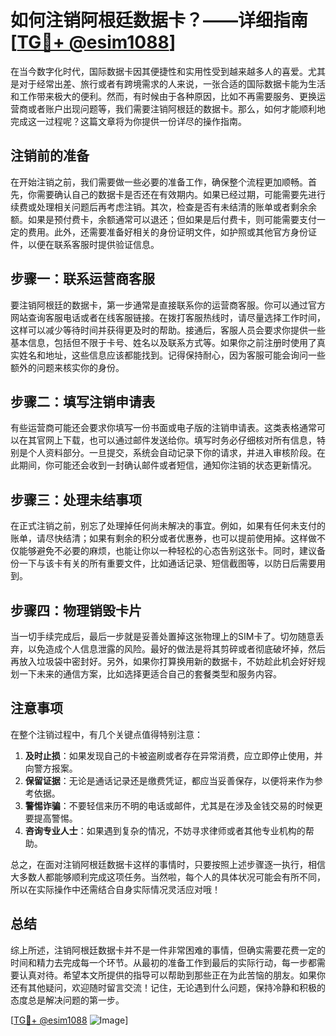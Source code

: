 # 如何注销阿根廷数据卡？——详细指南[[TG💪+ @esim1088](https://t.me/s/esim1088)]

在当今数字化时代，国际数据卡因其便捷性和实用性受到越来越多人的喜爱。尤其是对于经常出差、旅行或者有跨境需求的人来说，一张合适的国际数据卡能为生活和工作带来极大的便利。然而，有时候由于各种原因，比如不再需要服务、更换运营商或者账户出现问题等，我们需要注销阿根廷的数据卡。那么，如何才能顺利地完成这一过程呢？这篇文章将为你提供一份详尽的操作指南。

## 注销前的准备

在开始注销之前，我们需要做一些必要的准备工作，确保整个流程更加顺畅。首先，你需要确认自己的数据卡是否还在有效期内。如果已经过期，可能需要先进行续费或处理相关问题后再考虑注销。其次，检查是否有未结清的账单或者剩余余额。如果是预付费卡，余额通常可以退还；但如果是后付费卡，则可能需要支付一定的费用。此外，还需要准备好相关的身份证明文件，如护照或其他官方身份证件，以便在联系客服时提供验证信息。

## 步骤一：联系运营商客服

要注销阿根廷的数据卡，第一步通常是直接联系你的运营商客服。你可以通过官方网站查询客服电话或者在线客服链接。在拨打客服热线时，请尽量选择工作时间，这样可以减少等待时间并获得更及时的帮助。接通后，客服人员会要求你提供一些基本信息，包括但不限于卡号、姓名以及联系方式等。如果你之前注册时使用了真实姓名和地址，这些信息应该都能找到。记得保持耐心，因为客服可能会询问一些额外的问题来核实你的身份。

## 步骤二：填写注销申请表

有些运营商可能还会要求你填写一份书面或电子版的注销申请表。这类表格通常可以在其官网上下载，也可以通过邮件发送给你。填写时务必仔细核对所有信息，特别是个人资料部分。一旦提交，系统会自动记录下你的请求，并进入审核阶段。在此期间，你可能还会收到一封确认邮件或者短信，通知你注销的状态更新情况。

## 步骤三：处理未结事项

在正式注销之前，别忘了处理掉任何尚未解决的事宜。例如，如果有任何未支付的账单，请尽快结清；如果有剩余的积分或者优惠券，也可以提前使用掉。这样做不仅能够避免不必要的麻烦，也能让你以一种轻松的心态告别这张卡。同时，建议备份一下与该卡有关的所有重要文件，比如通话记录、短信截图等，以防日后需要用到。

## 步骤四：物理销毁卡片

当一切手续完成后，最后一步就是妥善处置掉这张物理上的SIM卡了。切勿随意丢弃，以免造成个人信息泄露的风险。最好的做法是将其剪碎或者彻底破坏掉，然后再放入垃圾袋中密封好。另外，如果你打算换用新的数据卡，不妨趁此机会好好规划一下未来的通信方案，比如选择更适合自己的套餐类型和服务内容。

## 注意事项

在整个注销过程中，有几个关键点值得特别注意：

1. **及时止损**：如果发现自己的卡被盗刷或者存在异常消费，应立即停止使用，并向警方报案。
2. **保留证据**：无论是通话记录还是缴费凭证，都应当妥善保存，以便将来作为参考依据。
3. **警惕诈骗**：不要轻信来历不明的电话或邮件，尤其是在涉及金钱交易的时候更要提高警惕。
4. **咨询专业人士**：如果遇到复杂的情况，不妨寻求律师或者其他专业机构的帮助。

总之，在面对注销阿根廷数据卡这样的事情时，只要按照上述步骤逐一执行，相信大多数人都能够顺利完成这项任务。当然啦，每个人的具体状况可能会有所不同，所以在实际操作中还需结合自身实际情况灵活应对哦！

## 总结

综上所述，注销阿根廷数据卡并不是一件非常困难的事情，但确实需要花费一定的时间和精力去完成每一个环节。从最初的准备工作到最后的实际行动，每一步都需要认真对待。希望本文所提供的指导可以帮助到那些正在为此苦恼的朋友。如果你还有其他疑问，欢迎随时留言交流！记住，无论遇到什么问题，保持冷静和积极的态度总是解决问题的第一步。

[[TG💪+ @esim1088](https://t.me/s/esim1088) ![Image](https://i.postimg.cc/4NQfJmqS/Snipaste-2025-05-13-00-14-12.png)]